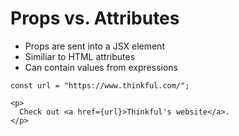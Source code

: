 # Props vs. Attributes

* Props are sent into a JSX element
* Similiar to HTML attributes
* Can contain values from expressions

```
const url = "https://www.thinkful.com/";

<p>
  Check out <a href={url}>Thinkful's website</a>.
</p>
```